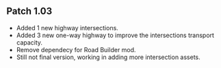 ## Patch 1.03
* Added 1 new highway intersections.
* Added 3 new one-way highway to improve the intersections transport capacity.
* Remove dependecy for Road Builder mod.
* Still not final version, working in adding more intersection assets.
	